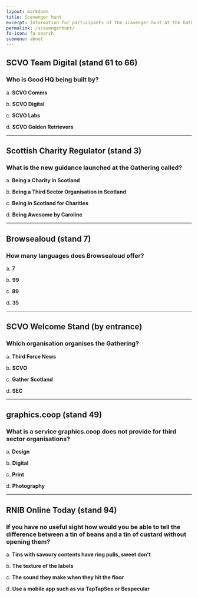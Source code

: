 ```yaml
---
layout: markdown
title: Scavenger hunt
excerpt: Information for participants of the scavenger hunt at the Gathering 22nd-23rd February 2017
permalink: /scavengerhunt/
fa-icon: fa-search
submenu: about
---
```


<h2>SCVO Team Digital (stand 61 to 66)</h2>
<h3>Who is Good HQ being built by?</h3>
<p>a. <strong>SCVO Comms</strong></p>
<p>b. <strong>SCVO Digital</strong></p>
<p>c. <strong>SCVO Labs</strong></p>
<p>d. <strong>SCVO Golden Retrievers</strong></p>

<hr />

<h2>Scottish Charity Regulator (stand 3)</h2>
<h3>What is the new guidance launched at the Gathering called?</h3>
<p>a. <strong>Being a Charity in Scotland</strong></p>
<p>b. <strong>Being a Third Sector Organisation in Scotland</strong></p>
<p>c. <strong>Being in Scotland for Charities</strong></p>
<p>d. <strong>Being Awesome by Caroline</strong></p>

<hr />

<h2>Browsealoud (stand 7)</h2>
<h3>How many languages does Browsealoud offer?</h3>
<p>a. <strong>7</strong></p>
<p>b. <strong>99</strong></p>
<p>c. <strong>89</strong></p>
<p>d. <strong>35</strong></p>

<hr />

<h2>SCVO Welcome Stand (by entrance)</h2>
<h3>Which organisation organises the Gathering?</h3>
<p>a. <strong>Third Force News</strong></p>
<p>b. <strong>SCVO</strong></p>
<p>c. <strong>Gather Scotland</strong></p>
<p>d. <strong>SEC</strong></p>

<hr />

<h2>graphics.coop (stand 49)</h2>
<h3>What is a service graphics.coop does not provide for third sector organisations?</h3>
<p>a. <strong>Design</strong></p>
<p>b. <strong>Digital</strong></p>
<p>c. <strong>Print</strong></p>
<p>d. <strong>Photography</strong></p>

<hr />

<h2>RNIB Online Today (stand 94)</h2>
<h3>If you have no useful sight how would you be able to tell the difference between a tin of beans and a tin of custard without opening them?</h3>
<p>a. <strong>Tins with savoury contents have ring pulls, sweet don't</strong></p>
<p>b. <strong>The texture of the labels</strong></p>
<p>c. <strong>The sound they make when they hit the floor</strong></p>
<p>d. <strong>Use a mobile app such as via TapTapSee or Bespecular</strong></p>
